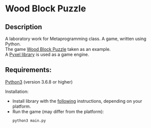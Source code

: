 # Wood Block Puzzle
## Description
A laboratory work for Metaprogramming class. A game, written using Python.<br>
The game [Wood Block Puzzle](https://play.google.com/store/apps/details?id=com.addswhilessuffers.binds) taken as an example.<br>
A [Pyxel library](https://github.com/kitao/pyxel) is used as a game engine.
## Requirements:
[Python3](https://www.python.org/) (version 3.6.8 or higher)

Installation:
- Install library with the [following](https://github.com/kitao/pyxel#how-to-install) instructions, depending on your platform.
- Run the game (may differ from the platform):
    ```shell
    python3 main.py
    ```
